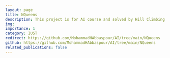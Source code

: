 ```yaml
---
layout: page
title: NQueens
description: This project is for AI course and solved by Hill Climbing algorithm.
img: 
importance: 1
category: IUST
redirect: https://github.com/MohammadHAbbaspour/AI/tree/main/NQueens
github: https://github.com/MohammadHAbbaspour/AI/tree/main/NQueens
related_publications: false
---
```

